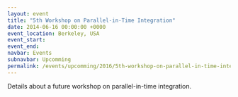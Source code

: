 ```yaml
---
layout: event
title: "5th Workshop on Parallel-in-Time Integration"
date: 2014-06-16 00:00:00 +0000
event_location: Berkeley, USA
event_start:
event_end:
navbar: Events
subnavbar: Upcomming
permalink: /events/upcomming/2016/5th-workshop-on-parallel-in-time-integration.html
---
```


Details about a future workshop on parallel-in-time integration.
